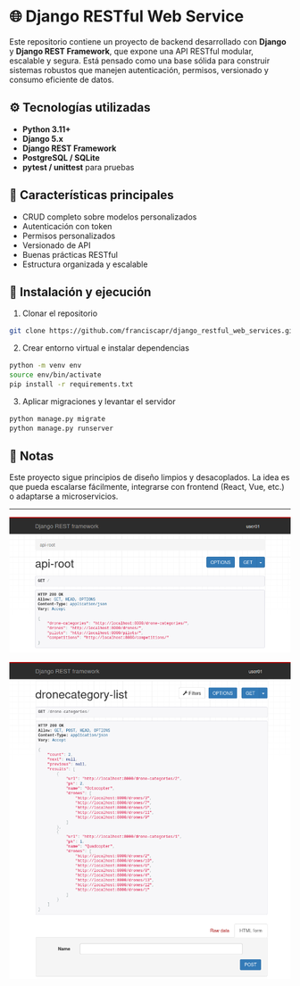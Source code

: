 # 🌐 Django RESTful Web Service

Este repositorio contiene un proyecto de backend desarrollado con **Django** y **Django REST Framework**, que expone una API RESTful modular, escalable y segura. Está pensado como una base sólida para construir sistemas robustos que manejen autenticación, permisos, versionado y consumo eficiente de datos.

## ⚙️ Tecnologías utilizadas

- **Python 3.11+**  
- **Django 5.x**  
- **Django REST Framework**  
- **PostgreSQL / SQLite**  
- **pytest / unittest** para pruebas  

## 🧩 Características principales

- CRUD completo sobre modelos personalizados  
- Autenticación con token
- Permisos personalizados  
- Versionado de API  
- Buenas prácticas RESTful  
- Estructura organizada y escalable  

## 🚀 Instalación y ejecución

1. Clonar el repositorio  
```bash
git clone https://github.com/franciscapr/django_restful_web_services.git
```

2. Crear entorno virtual e instalar dependencias  
```bash
python -m venv env
source env/bin/activate
pip install -r requirements.txt
```

3. Aplicar migraciones y levantar el servidor  
```bash
python manage.py migrate
python manage.py runserver
```

## 📌 Notas

Este proyecto sigue principios de diseño limpios y desacoplados. La idea es que pueda escalarse fácilmente, integrarse con frontend (React, Vue, etc.) o adaptarse a microservicios.

---
![Api Browser - Root](https://raw.githubusercontent.com/franciscapr/django_restful_web_services/main/restful01/img/Captura%20desde%202025-04-05%2012-25-24.png)

![Api Browser - DroneCategoryList](https://raw.githubusercontent.com/franciscapr/django_restful_web_services/main/restful01/img/Captura%20desde%202025-04-05%2012-25-45.png)

